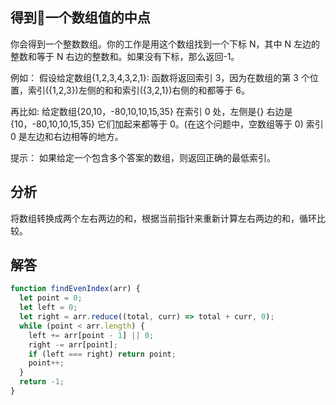 ## 得到一个数组值的中点

你会得到一个整数数组。你的工作是用这个数组找到一个下标 N，其中 N 左边的整数和等于 N 右边的整数和。如果没有下标，那么返回-1。

例如：
假设给定数组{1,2,3,4,3,2,1}:
函数将返回索引 3，因为在数组的第 3 个位置，索引({1,2,3})左侧的和和索引({3,2,1})右侧的和都等于 6。

再比如:
给定数组{20,10，-80,10,10,15,35}
在索引 0 处，左侧是{}
右边是{10，-80,10,10,15,35}
它们加起来都等于 0。(在这个问题中，空数组等于 0)
索引 0 是左边和右边相等的地方。

提示：
如果给定一个包含多个答案的数组，则返回正确的最低索引。

## 分析
将数组转换成两个左右两边的和，根据当前指针来重新计算左右两边的和，循环比较。

## 解答
```javascript
function findEvenIndex(arr) {
  let point = 0;
  let left = 0;
  let right = arr.reduce((total, curr) => total + curr, 0);
  while (point < arr.length) {
    left += arr[point - 1] || 0;
    right -= arr[point];
    if (left === right) return point;
    point++;
  }
  return -1;
}
```

